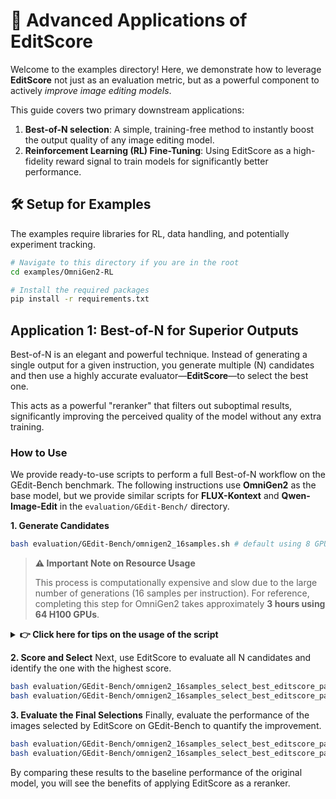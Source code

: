 # 🚀 Advanced Applications of EditScore

Welcome to the examples directory! Here, we demonstrate how to leverage **EditScore** not just as an evaluation metric, but as a powerful component to actively *improve image editing models*.

This guide covers two primary downstream applications:
1. **Best-of-N selection**: A simple, training-free method to instantly boost the output quality of any image editing model.
2. **Reinforcement Learning (RL) Fine-Tuning**: Using EditScore as a high-fidelity reward signal to train models for significantly better performance.

## 🛠️ Setup for Examples
The examples require libraries for RL, data handling, and potentially experiment tracking.
```bash
# Navigate to this directory if you are in the root
cd examples/OmniGen2-RL

# Install the required packages
pip install -r requirements.txt
```

## Application 1: Best-of-N for Superior Outputs
Best-of-N is an elegant and powerful technique. Instead of generating a single output for a given instruction, you generate multiple (N) candidates and then use a highly accurate evaluator—**EditScore**—to select the best one.

This acts as a powerful "reranker" that filters out suboptimal results, significantly improving the perceived quality of the model without any extra training.

### How to Use
We provide ready-to-use scripts to perform a full Best-of-N workflow on the GEdit-Bench benchmark. The following instructions use **OmniGen2** as the base model, but we provide similar scripts for **FLUX-Kontext** and **Qwen-Image-Edit** in the `evaluation/GEdit-Bench/` directory.

**1. Generate Candidates**
```bash
bash evaluation/GEdit-Bench/omnigen2_16samples.sh # default using 8 GPUs
```

> **⚠️ Important Note on Resource Usage**
>
> This process is computationally expensive and slow due to the large number of generations (16 samples per instruction). For reference, completing this step for OmniGen2 takes approximately **3 hours using 64 H100 GPUs**.

<details>
<summary><strong>👉 Click here for tips on the usage of the script</strong></summary>

- **Distributed Inference**: Our scripts natively support multi-machine and multi-GPU execution. To run inference across 4 machines, for example, execute the following commands on each respective machine:
```bash
# On the first machine (rank 0)
bash evaluation/GEdit-Bench/omnigen2_16samples.sh --world_size 4 --rank 0

# On the second machine (rank 1)
bash evaluation/GEdit-Bench/omnigen2_16samples.sh --world_size 4 --rank 1

# ...and so on for ranks 2 and 3.
```

- **Monitoring Progress**: The scripts utilize nohup for background execution. We recommend monitoring the file (specified in the script file) to track the status and progress of the generation process.
</details>

**2. Score and Select**
Next, use EditScore to evaluate all N candidates and identify the one with the highest score.

```bash
bash evaluation/GEdit-Bench/omnigen2_16samples_select_best_editscore_pass1.sh # EditScore-7B, single pass
bash evaluation/GEdit-Bench/omnigen2_16samples_select_best_editscore_pass4.sh # EditScore-7B, Avg@4
```

**3. Evaluate the Final Selections**
Finally, evaluate the performance of the images selected by EditScore on GEdit-Bench to quantify the improvement.
```bash
bash evaluation/GEdit-Bench/omnigen2_16samples_select_best_editscore_pass1_eval.sh
bash evaluation/GEdit-Bench/omnigen2_16samples_select_best_editscore_pass4_eval.sh
```

By comparing these results to the baseline performance of the original model, you will see the benefits of applying EditScore as a reranker.